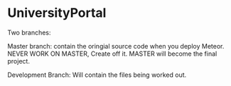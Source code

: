 
# UniversityPortal





Two branches: 

Master branch: contain the oringial source code when you deploy Meteor. NEVER WORK ON MASTER, Create off it. MASTER will become the final project. 

Development Branch: Will contain the files being worked out. 
